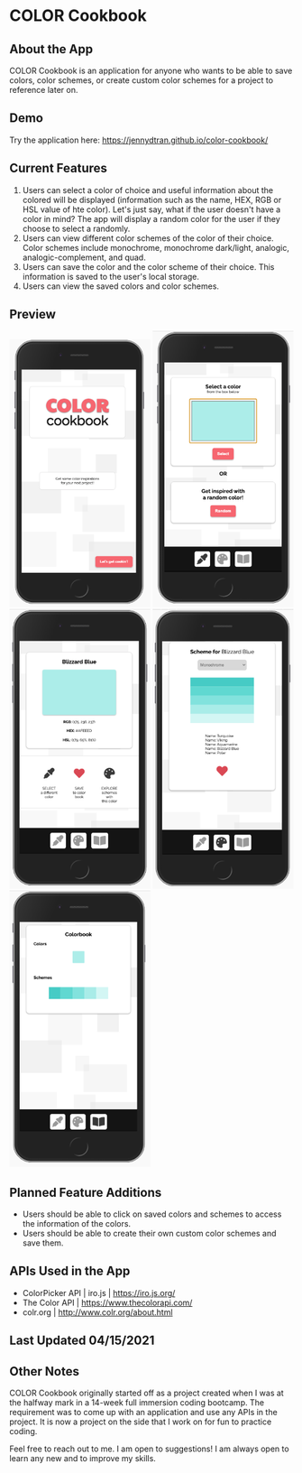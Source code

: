 # COLOR Cookbook

## About the App
COLOR Cookbook is an application for anyone who wants to be able to save colors, color schemes, or create custom color schemes for a project to reference later on.

## Demo
Try the application here: https://jennydtran.github.io/color-cookbook/

## Current Features
1. Users can select a color of choice and useful information about the colored will be displayed (information such as the name, HEX, RGB or HSL value of hte color). Let's just say, what if the user doesn't have a color in mind? The app will display a random color for the user if they choose to select a randomly.
2. Users can view different color schemes of the color of their choice. Color schemes include monochrome, monochrome dark/light, analogic, analogic-complement, and quad.
3. Users can save the color and the color scheme of their choice. This information is saved to the user's local storage.
4. Users can view the saved colors and color schemes.

## Preview
<img src="images/preview1.png" width="250">
<img src="images/preview2.png" width="250">
<img src="images/preview3.png" width="250">
<img src="images/preview4.png" width="250">
<img src="images/preview5.png" width="250">

## Planned Feature Additions
* Users should be able to click on saved colors and schemes to access the information of the colors.
* Users should be able to create their own custom color schemes and save them.

## APIs Used in the App
* ColorPicker API | iro.js | https://iro.js.org/
* The Color API | https://www.thecolorapi.com/
* colr.org | http://www.colr.org/about.html

## Last Updated 04/15/2021

## Other Notes
COLOR Cookbook originally started off as a project created when I was at the halfway mark in a 14-week full immersion coding bootcamp. The requirement was to come up with an application and use any APIs in the project. It is now a project on the side that I work on for fun to practice coding.

Feel free to reach out to me. I am open to suggestions! I am always open to learn any new and to  improve my skills.
